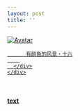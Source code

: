 ```yaml
---
layout: post
title: ''
---
```


<p class="imglist">

<div class="image-container">
  <a href="https://pic.imgdb.cn/item/5eda42c2c2a9a83be587dfb7.jpg"  data-fancybox="images">
    <img src="https://pic.imgdb.cn/item/5eda42c2c2a9a83be587e028.jpg" alt="Avatar" class="image" />
    <div class="overlay">
      <div class="text">
        
          有颜色的风景・十六
        
      </div>
    </div>
  </a>
</div>








<a href="https://pic.imgdb.cn/item/5eda42c2c2a9a83be587dfc6.jpg" data-fancybox="images"><img src="" /></a>
<a href="https://pic.imgdb.cn/item/5eda42c2c2a9a83be587dfc9.jpg" data-fancybox="images"><img src="" /></a>
<a href="https://pic.imgdb.cn/item/5eda42c2c2a9a83be587dfd1.jpg" data-fancybox="images"><img src="" /></a>
<a href="https://pic.imgdb.cn/item/5eda42c2c2a9a83be587dfd7.jpg" data-fancybox="images"><img src="" /></a>
<a href="https://pic.imgdb.cn/item/5eda42c2c2a9a83be587dfdd.jpg" data-fancybox="images"><img src="" /></a>
<a href="https://pic.imgdb.cn/item/5eda42c2c2a9a83be587dfe5.jpg" data-fancybox="images"><img src="" /></a>
<a href="https://pic.imgdb.cn/item/5eda42c2c2a9a83be587dfec.jpg" data-fancybox="images"><img src="" /></a>
<a href="https://pic.imgdb.cn/item/5eda42c2c2a9a83be587dfee.jpg" data-fancybox="images"><img src="" /></a>
<a href="https://pic.imgdb.cn/item/5eda42c2c2a9a83be587dff6.jpg" data-fancybox="images"><img src="" /></a>
<a href="https://pic.imgdb.cn/item/5eda42c2c2a9a83be587dffb.jpg" data-fancybox="images"><img src="" /></a>
<a href="https://pic.imgdb.cn/item/5eda42c2c2a9a83be587dfff.jpg" data-fancybox="images"><img src="" /></a>
<a href="https://pic.imgdb.cn/item/5eda42c2c2a9a83be587e005.jpg" data-fancybox="images"><img src="" /></a>
<a href="https://pic.imgdb.cn/item/5eda42c2c2a9a83be587e00a.jpg" data-fancybox="images"><img src="" /></a>
<a href="https://pic.imgdb.cn/item/5eda42c2c2a9a83be587e00f.jpg" data-fancybox="images"><img src="" /></a>
<a href="https://pic.imgdb.cn/item/5eda42c2c2a9a83be587e019.jpg" data-fancybox="images"><img src="" /></a>
<a href="https://pic.imgdb.cn/item/5eda42c2c2a9a83be587e01f.jpg" data-fancybox="images"><img src="" /></a>
<a href="https://pic.imgdb.cn/item/5eda42c2c2a9a83be587e026.jpg" data-fancybox="images"><img src="" /></a>
<a href="https://pic.imgdb.cn/item/5eda42c2c2a9a83be587e028.jpg" data-fancybox="images"><img src="" /></a>
<a href="https://pic.imgdb.cn/item/5eda42c2c2a9a83be587e02c.jpg" data-fancybox="images"><img src="" /></a>
<a href="https://pic.imgdb.cn/item/5eda42c2c2a9a83be587e02f.jpg" data-fancybox="images"><img src="" /></a>
<a href="https://pic.imgdb.cn/item/5eda42c2c2a9a83be587e034.jpg" data-fancybox="images"><img src="" /></a>
<a href="https://pic.imgdb.cn/item/5eda42c2c2a9a83be587e03b.jpg" data-fancybox="images"><img src="" /></a>
<a href="https://pic.imgdb.cn/item/5eda42c2c2a9a83be587e042.jpg" data-fancybox="images"><img src="" /></a>
<a href="https://pic.imgdb.cn/item/5eda42c2c2a9a83be587e04c.jpg" data-fancybox="images"><img src="" /></a>
<a href="https://pic.imgdb.cn/item/5eda42f7c2a9a83be5884aed.jpg" data-fancybox="images"><img src="" /></a>
<a href="https://pic.imgdb.cn/item/5eda42f7c2a9a83be5884af0.jpg" data-fancybox="images"><img src="" /></a>
<a href="https://pic.imgdb.cn/item/5eda42f7c2a9a83be5884af4.jpg" data-fancybox="images"><img src="" /></a>
<a href="https://pic.imgdb.cn/item/5eda42f7c2a9a83be5884af7.jpg" data-fancybox="images"><img src="" /></a>
<a href="https://pic.imgdb.cn/item/5eda42f7c2a9a83be5884afa.jpg" data-fancybox="images"><img src="" /></a>
<a href="https://pic.imgdb.cn/item/5eda42f7c2a9a83be5884b01.jpg" data-fancybox="images"><img src="" /></a>
<a href="https://pic.imgdb.cn/item/5eda42f7c2a9a83be5884b03.jpg" data-fancybox="images"><img src="" /></a>
<a href="https://pic.imgdb.cn/item/5eda42f7c2a9a83be5884b08.jpg" data-fancybox="images"><img src="" /></a>
<a href="https://pic.imgdb.cn/item/5eda42f7c2a9a83be5884b0a.jpg" data-fancybox="images"><img src="" /></a>
<a href="https://pic.imgdb.cn/item/5eda42f7c2a9a83be5884b0d.jpg" data-fancybox="images"><img src="" /></a>
<a href="https://pic.imgdb.cn/item/5eda42f7c2a9a83be5884b11.jpg" data-fancybox="images"><img src="" /></a>
<a href="https://pic.imgdb.cn/item/5eda42f7c2a9a83be5884b15.jpg" data-fancybox="images"><img src="" /></a>
<a href="https://pic.imgdb.cn/item/5eda42f8c2a9a83be5884b19.jpg" data-fancybox="images"><img src="" /></a>
<a href="https://pic.imgdb.cn/item/5eda42f8c2a9a83be5884b1b.jpg" data-fancybox="images"><img src="" /></a>
<a href="https://pic.imgdb.cn/item/5eda42f8c2a9a83be5884b20.jpg" data-fancybox="images"><img src="" /></a>
<a href="https://pic.imgdb.cn/item/5eda42f8c2a9a83be5884b26.jpg" data-fancybox="images"><img src="" /></a>
<a href="https://pic.imgdb.cn/item/5eda42f8c2a9a83be5884b2a.jpg" data-fancybox="images"><img src="" /></a>
<a href="https://pic.imgdb.cn/item/5eda42f8c2a9a83be5884b2d.jpg" data-fancybox="images"><img src="" /></a>
<a href="https://pic.imgdb.cn/item/5eda42f8c2a9a83be5884b31.jpg" data-fancybox="images"><img src="" /></a>
<a href="https://pic.imgdb.cn/item/5eda42f8c2a9a83be5884b35.jpg" data-fancybox="images"><img src="" /></a>
<a href="https://pic.imgdb.cn/item/5eda42f8c2a9a83be5884b3e.jpg" data-fancybox="images"><img src="" /></a>
<a href="https://pic.imgdb.cn/item/5eda42f8c2a9a83be5884b43.jpg" data-fancybox="images"><img src="" /></a>
<a href="https://pic.imgdb.cn/item/5eda42f8c2a9a83be5884b45.jpg" data-fancybox="images"><img src="" /></a>
<a href="https://pic.imgdb.cn/item/5eda42f8c2a9a83be5884b49.jpg" data-fancybox="images"><img src="" /></a>
<a href="https://pic.imgdb.cn/item/5eda42f8c2a9a83be5884b51.jpg" data-fancybox="images"><img src="" /></a>
<a href="https://pic.imgdb.cn/item/5eda42f8c2a9a83be5884b5b.jpg" data-fancybox="images"><img src="" /></a>
<a href="https://pic.imgdb.cn/item/5eda42f8c2a9a83be5884b5f.jpg" data-fancybox="images"><img src="" /></a>
<a href="https://pic.imgdb.cn/item/5eda42f8c2a9a83be5884b63.jpg" data-fancybox="images"><img src="" /></a>
<a href="https://pic.imgdb.cn/item/5eda42f8c2a9a83be5884b67.jpg" data-fancybox="images"><img src="" /></a>
<a href="https://pic.imgdb.cn/item/5eda42f8c2a9a83be5884b69.jpg" data-fancybox="images"><img src="" /></a>
<a href="https://pic.imgdb.cn/item/5eda42f8c2a9a83be5884b6c.jpg" data-fancybox="images"><img src="" /></a>
<a href="https://pic.imgdb.cn/item/5eda42f8c2a9a83be5884b70.jpg" data-fancybox="images"><img src="" /></a>
<a href="https://pic.imgdb.cn/item/5eda42f8c2a9a83be5884b75.jpg" data-fancybox="images"><img src="" /></a>
<a href="https://pic.imgdb.cn/item/5eda42f8c2a9a83be5884b7c.jpg" data-fancybox="images"><img src="" /></a>
<a href="https://pic.imgdb.cn/item/5eda42f8c2a9a83be5884b80.jpg" data-fancybox="images"><img src="" /></a>
<a href="https://pic.imgdb.cn/item/5eda42f8c2a9a83be5884b87.jpg" data-fancybox="images"><img src="" /></a>
<a href="https://pic.imgdb.cn/item/5eda42f8c2a9a83be5884b8a.jpg" data-fancybox="images"><img src="" /></a>
<a href="https://pic.imgdb.cn/item/5eda42f8c2a9a83be5884b8e.jpg" data-fancybox="images"><img src="" /></a>
<a href="https://pic.imgdb.cn/item/5eda42f8c2a9a83be5884b95.jpg" data-fancybox="images"><img src="" /></a>


</p>


#### [text](/works/0033a.html)
